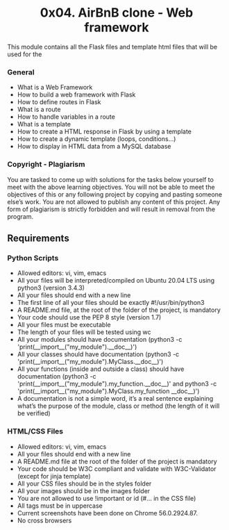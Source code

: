 <center><h1>0x04. AirBnB clone - Web framework</h1></center>

This module contains all the Flask files and template html files that will be used for the 

<h3>General</h3>
    <ul>
        <li>What is a Web Framework</li>
        <li>How to build a web framework with Flask</li>
        <li>How to define routes in Flask</li>
        <li>What is a route</li>
        <li>How to handle variables in a route</li>
        <li>What is a template</li>
        <li>How to create a HTML response in Flask by using a template</li>
        <li>How to create a dynamic template (loops, conditions…)</li>
        <li>How to display in HTML data from a MySQL database</li>
    </ul>
<h3>Copyright - Plagiarism</h3>
You are tasked to come up with solutions for the tasks below yourself to meet with the above learning objectives.
You will not be able to meet the objectives of this or any following project by copying and pasting someone else’s work.
You are not allowed to publish any content of this project.
Any form of plagiarism is strictly forbidden and will result in removal from the program.
<h2>Requirements</h2>
<h3>Python Scripts</h3>
    <ul>
        <li>Allowed editors: vi, vim, emacs</li>
        <li>All your files will be interpreted/compiled on Ubuntu 20.04 LTS using python3 (version 3.4.3)</li>
        <li>All your files should end with a new line</li>
        <li>The first line of all your files should be exactly #!/usr/bin/python3</li>
        <li>A README.md file, at the root of the folder of the project, is mandatory</li>
        <li>Your code should use the PEP 8 style (version 1.7)</li>
        <li>All your files must be executable</li>
        <li>The length of your files will be tested using wc</li>
        <li>All your modules should have documentation (python3 -c 'print(__import__("my_module").__doc__)')</li>
        <li>All your classes should have documentation (python3 -c 'print(__import__("my_module").MyClass.__doc__)')</li>
        <li>All your functions (inside and outside a class) should have documentation (python3 -c 'print(__import__("my_module").my_function.__doc__)' and python3 -c 'print(__import__("my_module").MyClass.my_function __doc__)')</li>
        <li>A documentation is not a simple word, it’s a real sentence explaining what’s the purpose of the module, class or method (the length of it will be verified)</li>
    </ul>
<h3>HTML/CSS Files</h3>
    <ul>
        <li>Allowed editors: vi, vim, emacs</li>
        <li>All your files should end with a new line</li>
        <li>A README.md file at the root of the folder of the project is mandatory</li>
        <li>Your code should be W3C compliant and validate with W3C-Validator (except for jinja template)</li>
        <li>All your CSS files should be in the styles folder</li>
        <li>All your images should be in the images folder</li>
        <li>You are not allowed to use !important or id (#... in the CSS file)</li>
        <li>All tags must be in uppercase</li>
        <li>Current screenshots have been done on Chrome 56.0.2924.87.</li>
        <li>No cross browsers</li>
    </ul>